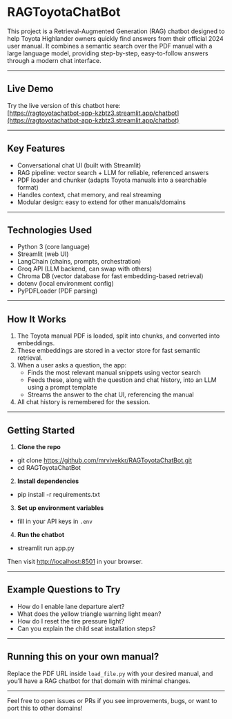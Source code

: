 # RAGToyotaChatBot

This project is a Retrieval-Augmented Generation (RAG) chatbot designed to help Toyota Highlander owners quickly find answers from their official 2024 user manual. It combines a semantic search over the PDF manual with a large language model, providing step-by-step, easy-to-follow answers through a modern chat interface.

---

## Live Demo

Try the live version of this chatbot here:  
[https://ragtoyotachatbot-app-kzbtz3.streamlit.app/chatbot](https://ragtoyotachatbot-app-kzbtz3.streamlit.app/chatbot)

---

## Key Features

- Conversational chat UI (built with Streamlit)
- RAG pipeline: vector search + LLM for reliable, referenced answers
- PDF loader and chunker (adapts Toyota manuals into a searchable format)
- Handles context, chat memory, and real streaming
- Modular design: easy to extend for other manuals/domains

---

## Technologies Used

- Python 3 (core language)
- Streamlit (web UI)
- LangChain (chains, prompts, orchestration)
- Groq API (LLM backend, can swap with others)
- Chroma DB (vector database for fast embedding-based retrieval)
- dotenv (local environment config)
- PyPDFLoader (PDF parsing)

---

## How It Works

1. The Toyota manual PDF is loaded, split into chunks, and converted into embeddings.
2. These embeddings are stored in a vector store for fast semantic retrieval.
3. When a user asks a question, the app:
   - Finds the most relevant manual snippets using vector search
   - Feeds these, along with the question and chat history, into an LLM using a prompt template
   - Streams the answer to the chat UI, referencing the manual
4. All chat history is remembered for the session.

---


## Getting Started

1. **Clone the repo**

- git clone https://github.com/mrvivekkr/RAGToyotaChatBot.git
- cd RAGToyotaChatBot

2. **Install dependencies**

- pip install -r requirements.txt


3. **Set up environment variables**

- fill in your API keys in `.env` 

4. **Run the chatbot**
- streamlit run app.py

Then visit [http://localhost:8501](http://localhost:8501) in your browser.

---

## Example Questions to Try

- How do I enable lane departure alert?
- What does the yellow triangle warning light mean?
- How do I reset the tire pressure light?
- Can you explain the child seat installation steps?

---

## Running this on your own manual?

Replace the PDF URL inside `load_file.py` with your desired manual, and you’ll have a RAG chatbot for that domain with minimal changes.

---

Feel free to open issues or PRs if you see improvements, bugs, or want to port this to other domains!
